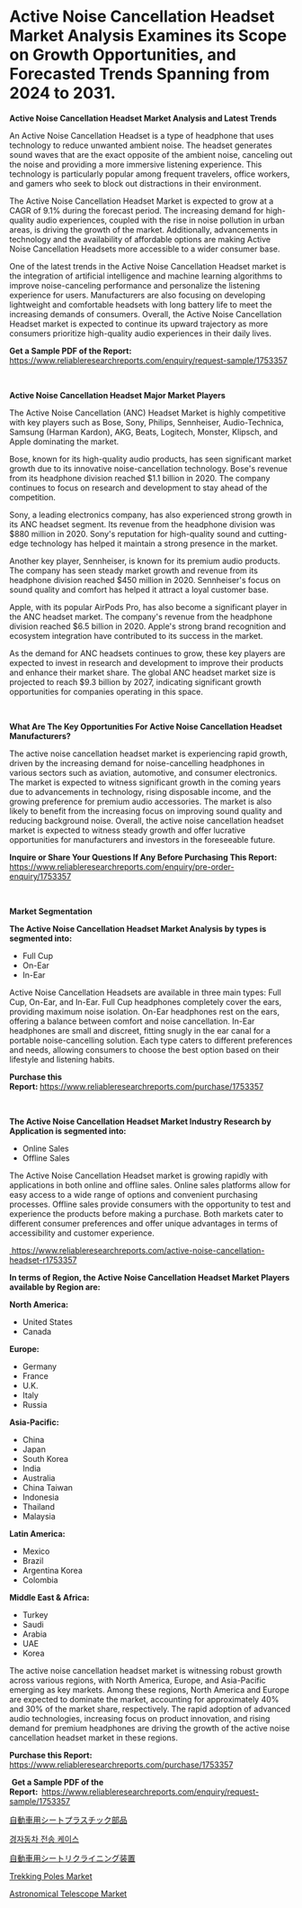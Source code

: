 <p><h1>Active Noise Cancellation Headset Market Analysis Examines its Scope on Growth Opportunities, and Forecasted Trends Spanning from 2024 to 2031.</h1></p><p><strong>Active Noise Cancellation Headset Market Analysis and Latest Trends</strong></p>
<p><p>An Active Noise Cancellation Headset is a type of headphone that uses technology to reduce unwanted ambient noise. The headset generates sound waves that are the exact opposite of the ambient noise, canceling out the noise and providing a more immersive listening experience. This technology is particularly popular among frequent travelers, office workers, and gamers who seek to block out distractions in their environment.</p><p>The Active Noise Cancellation Headset Market is expected to grow at a CAGR of 9.1% during the forecast period. The increasing demand for high-quality audio experiences, coupled with the rise in noise pollution in urban areas, is driving the growth of the market. Additionally, advancements in technology and the availability of affordable options are making Active Noise Cancellation Headsets more accessible to a wider consumer base.</p><p>One of the latest trends in the Active Noise Cancellation Headset market is the integration of artificial intelligence and machine learning algorithms to improve noise-canceling performance and personalize the listening experience for users. Manufacturers are also focusing on developing lightweight and comfortable headsets with long battery life to meet the increasing demands of consumers. Overall, the Active Noise Cancellation Headset market is expected to continue its upward trajectory as more consumers prioritize high-quality audio experiences in their daily lives.</p></p>
<p><strong>Get a Sample PDF of the Report:&nbsp;</strong> <a href="https://www.reliableresearchreports.com/enquiry/request-sample/1753357">https://www.reliableresearchreports.com/enquiry/request-sample/1753357</a></p>
<p>&nbsp;</p>
<p><strong>Active Noise Cancellation Headset Major Market Players</strong></p>
<p><p>The Active Noise Cancellation (ANC) Headset Market is highly competitive with key players such as Bose, Sony, Philips, Sennheiser, Audio-Technica, Samsung (Harman Kardon), AKG, Beats, Logitech, Monster, Klipsch, and Apple dominating the market.</p><p>Bose, known for its high-quality audio products, has seen significant market growth due to its innovative noise-cancellation technology. Bose's revenue from its headphone division reached $1.1 billion in 2020. The company continues to focus on research and development to stay ahead of the competition.</p><p>Sony, a leading electronics company, has also experienced strong growth in its ANC headset segment. Its revenue from the headphone division was $880 million in 2020. Sony's reputation for high-quality sound and cutting-edge technology has helped it maintain a strong presence in the market.</p><p>Another key player, Sennheiser, is known for its premium audio products. The company has seen steady market growth and revenue from its headphone division reached $450 million in 2020. Sennheiser's focus on sound quality and comfort has helped it attract a loyal customer base.</p><p>Apple, with its popular AirPods Pro, has also become a significant player in the ANC headset market. The company's revenue from the headphone division reached $6.5 billion in 2020. Apple's strong brand recognition and ecosystem integration have contributed to its success in the market.</p><p>As the demand for ANC headsets continues to grow, these key players are expected to invest in research and development to improve their products and enhance their market share. The global ANC headset market size is projected to reach $9.3 billion by 2027, indicating significant growth opportunities for companies operating in this space.</p></p>
<p>&nbsp;</p>
<p><strong>What Are The Key Opportunities For Active Noise Cancellation Headset Manufacturers?</strong></p>
<p><p>The active noise cancellation headset market is experiencing rapid growth, driven by the increasing demand for noise-cancelling headphones in various sectors such as aviation, automotive, and consumer electronics. The market is expected to witness significant growth in the coming years due to advancements in technology, rising disposable income, and the growing preference for premium audio accessories. The market is also likely to benefit from the increasing focus on improving sound quality and reducing background noise. Overall, the active noise cancellation headset market is expected to witness steady growth and offer lucrative opportunities for manufacturers and investors in the foreseeable future.</p></p>
<p><strong>Inquire or Share Your Questions If Any Before Purchasing This Report:</strong> <a href="https://www.reliableresearchreports.com/enquiry/pre-order-enquiry/1753357">https://www.reliableresearchreports.com/enquiry/pre-order-enquiry/1753357</a></p>
<p>&nbsp;</p>
<p><strong>Market Segmentation</strong></p>
<p><strong>The Active Noise Cancellation Headset Market Analysis by types is segmented into:</strong></p>
<p><ul><li>Full Cup</li><li>On-Ear</li><li>In-Ear</li></ul></p>
<p><p>Active Noise Cancellation Headsets are available in three main types: Full Cup, On-Ear, and In-Ear. Full Cup headphones completely cover the ears, providing maximum noise isolation. On-Ear headphones rest on the ears, offering a balance between comfort and noise cancellation. In-Ear headphones are small and discreet, fitting snugly in the ear canal for a portable noise-cancelling solution. Each type caters to different preferences and needs, allowing consumers to choose the best option based on their lifestyle and listening habits.</p></p>
<p><strong>Purchase this Report:&nbsp;</strong><a href="https://www.reliableresearchreports.com/purchase/1753357">https://www.reliableresearchreports.com/purchase/1753357</a></p>
<p>&nbsp;</p>
<p><strong>The Active Noise Cancellation Headset Market Industry Research by Application is segmented into:</strong></p>
<p><ul><li>Online Sales</li><li>Offline Sales</li></ul></p>
<p><p>The Active Noise Cancellation Headset market is growing rapidly with applications in both online and offline sales. Online sales platforms allow for easy access to a wide range of options and convenient purchasing processes. Offline sales provide consumers with the opportunity to test and experience the products before making a purchase. Both markets cater to different consumer preferences and offer unique advantages in terms of accessibility and customer experience.</p></p>
<p><a href="https://www.reliableresearchreports.com/active-noise-cancellation-headset-r1753357">&nbsp;https://www.reliableresearchreports.com/active-noise-cancellation-headset-r1753357</a></p>
<p><strong>In terms of Region, the Active Noise Cancellation Headset Market Players available by Region are:</strong></p>
<p>
    <p> <strong> North America: </strong>
        <ul>
            <li>United States</li>
            <li>Canada</li>
        </ul>
        </p> 
    <p> <strong> Europe: </strong>
        <ul>
            <li>Germany</li>
            <li>France</li>
            <li>U.K.</li>
            <li>Italy</li>
            <li>Russia</li>
        </ul>
        </p> 
    <p> <strong> Asia-Pacific: </strong>
        <ul>
            <li>China</li>
            <li>Japan</li>
            <li>South Korea</li>
            <li>India</li>
            <li>Australia</li>
            <li>China Taiwan</li>
            <li>Indonesia</li>
            <li>Thailand</li>
            <li>Malaysia</li>
        </ul>
        </p> 
    <p> <strong> Latin America: </strong>
        <ul>
            <li>Mexico</li>
            <li>Brazil</li>
            <li>Argentina Korea</li>
            <li>Colombia</li>
        </ul>
        </p> 
    <p> <strong> Middle East & Africa: </strong>
        <ul>
            <li>Turkey</li>
            <li>Saudi</li>
            <li>Arabia</li>
            <li>UAE</li>
            <li>Korea</li>
        </ul>
    </p>
    </p>
<p><p>The active noise cancellation headset market is witnessing robust growth across various regions, with North America, Europe, and Asia-Pacific emerging as key markets. Among these regions, North America and Europe are expected to dominate the market, accounting for approximately 40% and 30% of the market share, respectively. The rapid adoption of advanced audio technologies, increasing focus on product innovation, and rising demand for premium headphones are driving the growth of the active noise cancellation headset market in these regions.</p></p>
<p><strong>Purchase this Report: </strong><a href="https://www.reliableresearchreports.com/purchase/1753357">https://www.reliableresearchreports.com/purchase/1753357</a></p>
<p>&nbsp;<strong>Get a Sample PDF of the Report:&nbsp;&nbsp;</strong><a href="https://www.reliableresearchreports.com/enquiry/request-sample/1753357">https://www.reliableresearchreports.com/enquiry/request-sample/1753357</a></p>
<p><strong></strong></p>
<p><p><a href="https://github.com/reliezer65/Market-Research-Report-List-1/blob/main/7192009140510.md">自動車用シートプラスチック部品</a></p><p><a href="https://github.com/jimahmed0511/Market-Research-Report-List-1/blob/main/4260446148395.md">경자동차 전송 케이스</a></p><p><a href="https://github.com/tanyaali3/Market-Research-Report-List-1/blob/main/3387946140511.md">自動車用シートリクライニング装置</a></p><p><a href="https://github.com/ChiragRP21/Market-Research-Report-List-5/blob/main/trekking-poles-market.md">Trekking Poles Market</a></p><p><a href="https://github.com/eeenafisainka/Market-Research-Report-List-1/blob/main/astronomical-telescope-market.md">Astronomical Telescope Market</a></p></p>